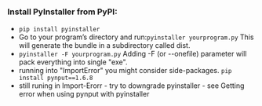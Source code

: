 ### Install PyInstaller from PyPI:

- `pip install pyinstaller`
- Go to your program’s directory and run:`pyinstaller yourprogram.py`
This will generate the bundle in a subdirectory called dist.
- `pyinstaller -F yourprogram.py`
Adding -F (or --onefile) parameter will pack everything into single "exe".
- running into "ImportError" you might consider side-packages. `pip install pynput==1.6.8`
- still runing in Import-Erorr - try to downgrade pyinstaller - see Getting error when using pynput with pyinstaller